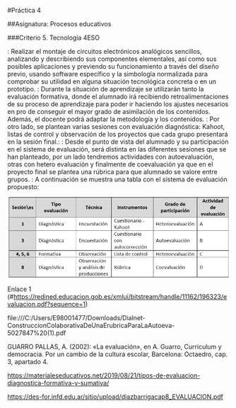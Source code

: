 #Práctica 4

##Asignatura: Procesos educativos

###Criterio 5. Tecnología 4ESO



: Realizar el montaje de circuitos electrónicos analógicos sencillos, analizando y describiendo sus componentes elementales, así como sus posibles aplicaciones y previendo su funcionamiento a través del diseño previo, usando software específico y la simbología normalizada para comprobar su utilidad en alguna situación tecnológica concreta o en un prototipo.
: Durante la situación de aprendizaje se utilizarán tanto la evaluación formativa, donde el alumnado irá recibiendo retroalimentaciones de su proceso de aprendizaje para poder ir haciendo los ajustes necesarios en pro de conseguir el mayor grado de asimilación de los contenidos. Además, el docente podrá adaptar la metodología y los contenidos.
: Por otro lado, se plantean varias sesiones con evaluación diagnóstica: Kahoot, listas de control y observación de los proyectos que cada grupo presentará en la sesión final.:
: Desde el punto de vista del alumnado y su participación en el sistema de evaluación, será distinta en las diferentes sesiones que se han planteado, por un lado tendremos actividades con autoevaluación, otras con hetero evaluación y finalmente de coevaluación ya que en el proyecto final se plantea una rúbrica para que alumnado se valore entre grupos.
: A continuación se muestra una tabla con el sistema de evaluación propuesto:

![Tabla](Captura.PNG)

Enlace 1 (#https://redined.educacion.gob.es/xmlui/bitstream/handle/11162/196323/evaluacion.pdf?sequence=1)


file:///C:/Users/E98001477/Downloads/Dialnet-ConstruccionColaborativaDeUnaErubricaParaLaAutoeva-5027847%20(1).pdf

GUARRO PALLAS, A. (2002): «La evaluación», en A. Guarro, Curriculum y democracia. Por un cambio de la cultura escolar, Barcelona: Octaedro, cap. 3, apartado 4.	

https://materialeseducativos.net/2019/08/21/tipos-de-evaluacion-diagnostica-formativa-y-sumativa/

https://des-for.infd.edu.ar/sitio/upload/diazbarrigacap8_EVALUACION.pdf
